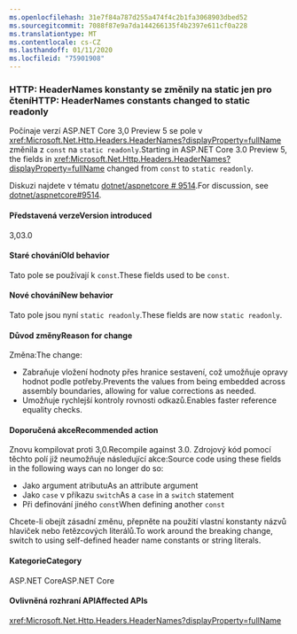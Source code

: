 ```yaml
---
ms.openlocfilehash: 31e7f84a787d255a474f4c2b1fa3068903dbed52
ms.sourcegitcommit: 7088f87e9a7da144266135f4b2397e611cf0a228
ms.translationtype: MT
ms.contentlocale: cs-CZ
ms.lasthandoff: 01/11/2020
ms.locfileid: "75901908"
---
```

### <a name="http-headernames-constants-changed-to-static-readonly"></a><span data-ttu-id="12c50-101">HTTP: HeaderNames konstanty se změnily na static jen pro čtení</span><span class="sxs-lookup"><span data-stu-id="12c50-101">HTTP: HeaderNames constants changed to static readonly</span></span>

<span data-ttu-id="12c50-102">Počínaje verzí ASP.NET Core 3,0 Preview 5 se pole v <xref:Microsoft.Net.Http.Headers.HeaderNames?displayProperty=fullName> změnila z `const` na `static readonly`.</span><span class="sxs-lookup"><span data-stu-id="12c50-102">Starting in ASP.NET Core 3.0 Preview 5, the fields in <xref:Microsoft.Net.Http.Headers.HeaderNames?displayProperty=fullName> changed from `const` to `static readonly`.</span></span>

<span data-ttu-id="12c50-103">Diskuzi najdete v tématu [dotnet/aspnetcore # 9514](https://github.com/dotnet/aspnetcore/issues/9514).</span><span class="sxs-lookup"><span data-stu-id="12c50-103">For discussion, see [dotnet/aspnetcore#9514](https://github.com/dotnet/aspnetcore/issues/9514).</span></span>

#### <a name="version-introduced"></a><span data-ttu-id="12c50-104">Představená verze</span><span class="sxs-lookup"><span data-stu-id="12c50-104">Version introduced</span></span>

<span data-ttu-id="12c50-105">3,0</span><span class="sxs-lookup"><span data-stu-id="12c50-105">3.0</span></span>

#### <a name="old-behavior"></a><span data-ttu-id="12c50-106">Staré chování</span><span class="sxs-lookup"><span data-stu-id="12c50-106">Old behavior</span></span>

<span data-ttu-id="12c50-107">Tato pole se používají k `const`.</span><span class="sxs-lookup"><span data-stu-id="12c50-107">These fields used to be `const`.</span></span>

#### <a name="new-behavior"></a><span data-ttu-id="12c50-108">Nové chování</span><span class="sxs-lookup"><span data-stu-id="12c50-108">New behavior</span></span>

<span data-ttu-id="12c50-109">Tato pole jsou nyní `static readonly`.</span><span class="sxs-lookup"><span data-stu-id="12c50-109">These fields are now `static readonly`.</span></span>

#### <a name="reason-for-change"></a><span data-ttu-id="12c50-110">Důvod změny</span><span class="sxs-lookup"><span data-stu-id="12c50-110">Reason for change</span></span>

<span data-ttu-id="12c50-111">Změna:</span><span class="sxs-lookup"><span data-stu-id="12c50-111">The change:</span></span>

* <span data-ttu-id="12c50-112">Zabraňuje vložení hodnoty přes hranice sestavení, což umožňuje opravy hodnot podle potřeby.</span><span class="sxs-lookup"><span data-stu-id="12c50-112">Prevents the values from being embedded across assembly boundaries, allowing for value corrections as needed.</span></span>
* <span data-ttu-id="12c50-113">Umožňuje rychlejší kontroly rovnosti odkazů.</span><span class="sxs-lookup"><span data-stu-id="12c50-113">Enables faster reference equality checks.</span></span>

#### <a name="recommended-action"></a><span data-ttu-id="12c50-114">Doporučená akce</span><span class="sxs-lookup"><span data-stu-id="12c50-114">Recommended action</span></span>

<span data-ttu-id="12c50-115">Znovu kompilovat proti 3,0.</span><span class="sxs-lookup"><span data-stu-id="12c50-115">Recompile against 3.0.</span></span> <span data-ttu-id="12c50-116">Zdrojový kód pomocí těchto polí již neumožňuje následující akce:</span><span class="sxs-lookup"><span data-stu-id="12c50-116">Source code using these fields in the following ways can no longer do so:</span></span>

* <span data-ttu-id="12c50-117">Jako argument atributu</span><span class="sxs-lookup"><span data-stu-id="12c50-117">As an attribute argument</span></span>
* <span data-ttu-id="12c50-118">Jako `case` v příkazu `switch`</span><span class="sxs-lookup"><span data-stu-id="12c50-118">As a `case` in a `switch` statement</span></span>
* <span data-ttu-id="12c50-119">Při definování jiného `const`</span><span class="sxs-lookup"><span data-stu-id="12c50-119">When defining another `const`</span></span>

<span data-ttu-id="12c50-120">Chcete-li obejít zásadní změnu, přepněte na použití vlastní konstanty názvů hlaviček nebo řetězcových literálů.</span><span class="sxs-lookup"><span data-stu-id="12c50-120">To work around the breaking change, switch to using self-defined header name constants or string literals.</span></span>

#### <a name="category"></a><span data-ttu-id="12c50-121">Kategorie</span><span class="sxs-lookup"><span data-stu-id="12c50-121">Category</span></span>

<span data-ttu-id="12c50-122">ASP.NET Core</span><span class="sxs-lookup"><span data-stu-id="12c50-122">ASP.NET Core</span></span>

#### <a name="affected-apis"></a><span data-ttu-id="12c50-123">Ovlivněná rozhraní API</span><span class="sxs-lookup"><span data-stu-id="12c50-123">Affected APIs</span></span>

<xref:Microsoft.Net.Http.Headers.HeaderNames?displayProperty=fullName>

<!-- 

#### Affected APIs

`T:Microsoft.Net.Http.Headers.HeaderNames`

-->
